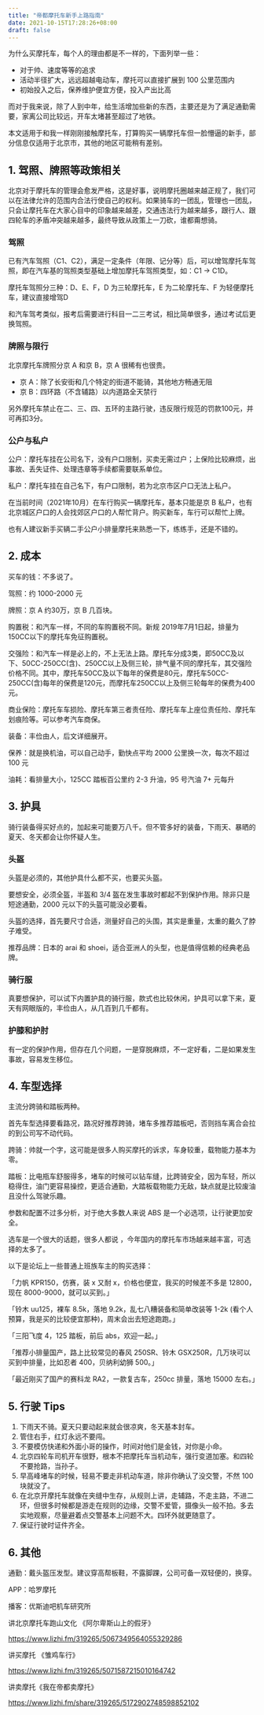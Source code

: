 ```yaml
---
title: "帝都摩托车新手上路指南"
date: 2021-10-15T17:28:26+08:00
draft: false
---
```


为什么买摩托车，每个人的理由都是不一样的，下面列举一些：

- 对于帅、速度等等的追求
- 活动半径扩大，远远超越电动车，摩托可以直接扩展到 100 公里范围内
- 初始投入之后，保养维护便宜方便，投入产出比高

而对于我来说，除了人到中年，给生活增加些新的东西，主要还是为了满足通勤需要，家离公司比较远，开车太堵甚至超过了地铁。

本文适用于和我一样刚刚接触摩托车，打算购买一辆摩托车但一脸懵逼的新手，部分信息仅适用于北京市，其他的地区可能稍有差别。

## 1. 驾照、牌照等政策相关

北京对于摩托车的管理会愈发严格，这是好事，说明摩托圈越来越正规了，我们可以在法律允许的范围内合法行使自己的权利。如果骑车的一团乱，管理也一团乱，只会让摩托车在大家心目中的印象越来越差，交通违法行为越来越多，跟行人、跟四轮车的矛盾冲突越来越多，最终导致从政策上一刀砍，谁都甭想骑。

### 驾照

已有汽车驾照（C1、C2），满足一定条件（年限、记分等）后，可以增驾摩托车驾照，即在汽车基的驾照类型基础上增加摩托车驾照类型，如：C1 → C1D。

摩托车驾照分三种：D、E、F，D 为三轮摩托车，E 为二轮摩托车、F 为轻便摩托车，建议直接增驾D

和汽车驾考类似，报考后需要进行科目一二三考试，相比简单很多，通过考试后更换驾照。

### 牌照与限行

北京摩托车牌照分京 A 和京 B，京 A 很稀有也很贵。

- 京 A：除了长安街和几个特定的街道不能骑，其他地方畅通无阻
- 京 B：四环路（不含辅路）以内道路全天禁行

另外摩托车禁止在二、三、四、五环的主路行驶，违反限行规范的罚款100元，并可再扣3分。

### 公户与私户

公户：摩托车挂在公司名下，没有户口限制，买卖无需过户；上保险比较麻烦，出事故、丢失证件、处理违章等手续都需要联系单位。

私户：摩托车挂在自己名下，有户口限制，若为北京市区户口无法上私户。

在当前时间（2021年10月）在车行购买一辆摩托车，基本只能是京 B 私户，也有北京城区户口的人会找郊区户口的人帮忙背户。购买新车，车行可以帮忙上牌。

也有人建议新手买辆二手公户小排量摩托来熟悉一下，练练手，还是不错的。

## 2. 成本

买车的钱：不多说了。

驾照：约 1000-2000 元

牌照：京 A 约30万，京 B 几百块。

购置税：和汽车一样，不同的车购置税不同。新规 2019年7月1日起，排量为150CC以下的摩托车免征购置税。

交强险：和汽车一样是必上的，不上无法上路。摩托车分成3类，即50CC及以下、50CC-250CC(含)、250CC以上及侧三轮，排气量不同的摩托车，其交强险价格不同。其中，摩托车50CC及以下每年的保费是80元，摩托车50CC-250CC(含)每年的保费是120元，而摩托车250CC以上及侧三轮每年的保费为400元。

商业保险：摩托车车损险、摩托车第三者责任险、摩托车车上座位责任险、摩托车划痕险等。可以参考汽车商保。

装备：丰俭由人，后文详细展开。

保养：就是换机油，可以自己动手，勤快点平均 2000 公里换一次，每次不超过 100 元

油耗：看排量大小，125CC 踏板百公里约 2-3 升油，95 号汽油 7+ 元每升

## 3. 护具

骑行装备得买好点的，加起来可能要万八千。但不管多好的装备，下雨天、暴晒的夏天、冬天都会让你怀疑人生。

### 头盔

头盔是必须的，其他护具什么都不买，也要买头盔。

要想安全，必须全盔，半盔和 3/4 盔在发生事故时都起不到保护作用。除非只是短途通勤，2000 元以下的头盔可能没必要看。

头盔的选择，首先要尺寸合适，测量好自己的头围，其实是重量，太重的戴久了脖子难受。

推荐品牌：日本的 arai 和 shoei，适合亚洲人的头型，也是值得信赖的经典老品牌。

### 骑行服

真要想保护，可以试下内置护具的骑行服，款式也比较休闲，护具可以拿下来，夏天有网眼版的，丰俭由人，从几百到几千都有。

### 护膝和护肘

有一定的保护作用，但存在几个问题，一是穿脱麻烦，不一定好看，二是如果发生事故，容易发生移位。

## 4. 车型选择

主流分跨骑和踏板两种。

首先车型选择要看路况，路况好推荐跨骑，堵车多推荐踏板吧，否则挡车离合会拉的到公司写不动代码。

跨骑：帅就一个字，这可能是很多人购买摩托的诉求，车身较重，载物能力基本为零。

踏板：比电瓶车舒服得多，堵车的时候可以钻车缝，比跨骑安全，因为车轻，所以稳得住，油门更容易操控，更适合通勤，大踏板载物能力无敌，缺点就是比较废油且没什么驾驶乐趣。

参数和配置不过多分析，对于绝大多数人来说 ABS 是一个必选项，让行驶更加安全。

选车是一个很大的话题，很多人都说 ，今年国内的摩托车市场越来越丰富，可选择的太多了。

以下是论坛上一些普通上班族车主的购买选择：

「力帆 KPR150，仿赛，装 x 又耐 x，价格也便宜，我买的时候差不多是 12800，现在 8000-9000，就可以买到。」

「铃木 uu125，裸车 8.5k，落地 9.2k，乱七八糟装备和简单改装等 1-2k (看个人预算，我是买的比较便宜那种)，周末会出去短途跑跑。」

「三阳飞度 4，125 踏板，前后 abs，欢迎一起。」

「推荐小排量国产，路上比较常见的春风 250SR、铃木 GSX250R，几万块可以买到中排量，比如忍者 400，贝纳利幼狮 500。」

「最近刚买了国产的赛科龙 RA2，一款复古车，250cc 排量，落地 15000 左右。」

## 5. 行驶 Tips

1. 下雨天不骑。夏天只要动起来就会很凉爽，冬天基本封车。
2. 管住右手，红灯永远不要闯。
3. 不要模仿快递和外面小哥的操作，时间对他们是金钱，对你是小命。
4. 北京四轮车司机开车很野，根本不把摩托车当机动车，强行变道加塞。和四轮不要抢路，当孙子。
5. 早高峰堵车的时候，轻易不要走非机动车道，除非你确认了没交警，不然 100 块就没了。
6. 在北京开摩托车就像在夹缝中生存，从规则上讲，走辅路，不走主路，不进二环，但很多时候都是游走在规则的边缘，交警不爱管，摄像头一般不拍。多去实地观察，尽量避着点交警基本上问题不大。四环外就更随意了。
7. 保证行驶时证件齐全。

## 6. 其他

通勤：戴头盔压发型。建议穿高帮板鞋，不露脚踝，公司可备一双轻便的，换穿。

APP：哈罗摩托

播客：优斯迪吧机车研究所

讲北京摩托车跑山文化 《阿尔卑斯山上的假牙》

https://www.lizhi.fm/319265/5067349564055329286

讲买摩托 《雏鸡车行》

https://www.lizhi.fm/319265/5071587215010164742

讲卖摩托《我在帝都卖摩托》

https://www.lizhi.fm/share/319265/5172902748598852102
